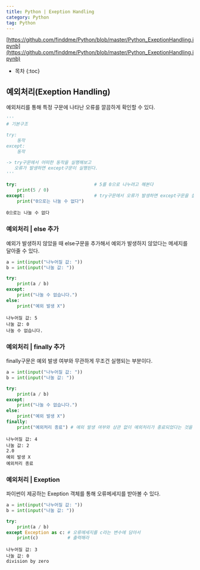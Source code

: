 ```yaml
---
title: Python | Exeption Handling
category: Python
tag: Python
---
```


[https://github.com/finddme/Python/blob/master/Python_ExeptionHandling.ipynb](https://github.com/finddme/Python/blob/master/Python_ExeptionHandling.ipynb)









* 목차
{:toc}














## 예외처리(Exeption Handling)

예외처리를 통해 특정 구문에 나타난 오류를 깔끔하게 확인할 수 있다.


```python
'''
# 기본구조

try:
    동작
except:
    동작
    
-> try구문에서 어떠한 동작을 실행해보고 
   오류가 발생하면 except구문이 실행된다.
'''
```


```python
try:                             # 5를 0으로 나누려고 해본다
    print(5 / 0)
except:                          # try구문에서 오류가 발생하면 except구문을 실행한다.
    print("0으로는 나눌 수 없다")
```

    0으로는 나눌 수 없다
    

### 예외처리 | else 추가

예외가 발생하지 않았을 때 else구문을 추가해서 예외가 발생하지 않았다는 메세지를 달아줄 수 있다.


```python
a = int(input("나누어질 값: "))
b = int(input("나눌 값: "))

try:
    print(a / b)
except:
    print("나눌 수 없습니다.")
else:
    print("예외 발생 X")
```

    나누어질 값: 5
    나눌 값: 0
    나눌 수 없습니다.
    

### 예외처리 | finally 추가

finally구문은 예외 발생 여부와 무관하게 무조건 실행되는 부분이다. 


```python
a = int(input("나누어질 값: "))
b = int(input("나눌 값: "))

try:
    print(a / b)
except:
    print("나눌 수 없습니다.")
else:
    print("예외 발생 X")
finally:
    print("예외처리 종료") # 예외 발생 여부와 상관 없이 예외처리가 종료되었다는 것을 알려라
```

    나누어질 값: 4
    나눌 값: 2
    2.0
    예외 발생 X
    예외처리 종료
    

### 예외처리 | Exeption

파이썬이 제공하는 Exeption 객체를 통해 오류메세지를 받아볼 수 있다.


```python
a = int(input("나누어질 값: "))
b = int(input("나눌 값: "))

try:
    print(a / b)
except Exception as c: # 오류메세지를 c라는 변수에 담아서
    print(c)           # 출력해라
```

    나누어질 값: 3
    나눌 값: 0
    division by zero
    


```python

```
